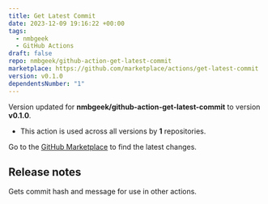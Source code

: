 ```yaml
---
title: Get Latest Commit
date: 2023-12-09 19:16:22 +00:00
tags:
  - nmbgeek
  - GitHub Actions
draft: false
repo: nmbgeek/github-action-get-latest-commit
marketplace: https://github.com/marketplace/actions/get-latest-commit
version: v0.1.0
dependentsNumber: "1"
---
```



Version updated for **nmbgeek/github-action-get-latest-commit** to version **v0.1.0**.
- This action is used across all versions by **1** repositories.

Go to the [GitHub Marketplace](https://github.com/marketplace/actions/get-latest-commit) to find the latest changes.

## Release notes

Gets commit hash and message for use in other actions.
